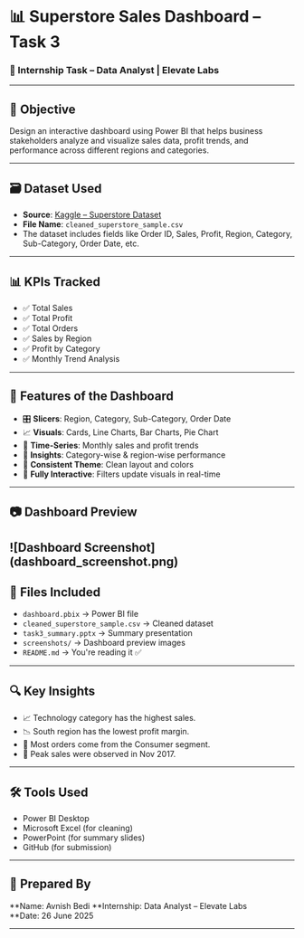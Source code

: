 # 📊 Superstore Sales Dashboard – Task 3

### 🚀 Internship Task – Data Analyst | Elevate Labs

---

## 📌 Objective

Design an interactive dashboard using Power BI that helps business stakeholders analyze and visualize sales data, profit trends, and performance across different regions and categories.

---

## 🗃️ Dataset Used

- **Source**: [Kaggle – Superstore Dataset](https://www.kaggle.com/datasets/vivek468/superstore-dataset-final)
- **File Name**: `cleaned_superstore_sample.csv`  
- The dataset includes fields like Order ID, Sales, Profit, Region, Category, Sub-Category, Order Date, etc.

---

## 📊 KPIs Tracked

- ✅ Total Sales
- ✅ Total Profit
- ✅ Total Orders
- ✅ Sales by Region
- ✅ Profit by Category
- ✅ Monthly Trend Analysis

---

## 🧩 Features of the Dashboard

- 🎛️ **Slicers**: Region, Category, Sub-Category, Order Date
- 📈 **Visuals**: Cards, Line Charts, Bar Charts, Pie Chart
- 📅 **Time-Series**: Monthly sales and profit trends
- 🧠 **Insights**: Category-wise & region-wise performance
- 🎨 **Consistent Theme**: Clean layout and colors
- 🔁 **Fully Interactive**: Filters update visuals in real-time

---

## 📷 Dashboard Preview

![Dashboard Screenshot]
(dashboard_screenshot.png)
---

## 📎 Files Included

- `dashboard.pbix` → Power BI file  
- `cleaned_superstore_sample.csv` → Cleaned dataset  
- `task3_summary.pptx` → Summary presentation  
- `screenshots/` → Dashboard preview images  
- `README.md` → You're reading it ✅

---

## 🔍 Key Insights

- 📈 Technology category has the highest sales.
- 📉 South region has the lowest profit margin.
- 🧾 Most orders come from the Consumer segment.
- 📆 Peak sales were observed in Nov 2017.

---

## 🛠️ Tools Used

- Power BI Desktop  
- Microsoft Excel (for cleaning)  
- PowerPoint (for summary slides)  
- GitHub (for submission)

---

## 🙋 Prepared By

**Name: Avnish Bedi 
**Internship: Data Analyst – Elevate Labs  
**Date: 26 June 2025

---

